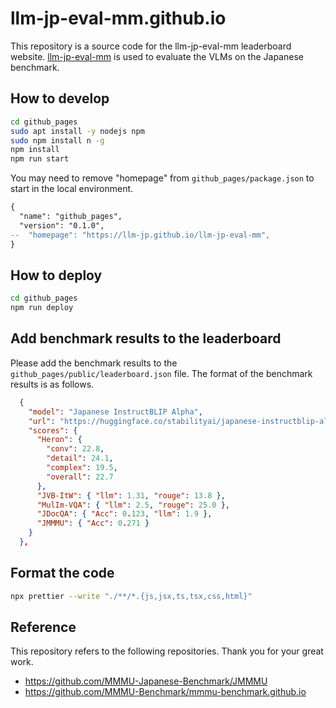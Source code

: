 # llm-jp-eval-mm.github.io

This repository is a source code for the llm-jp-eval-mm leaderboard website.
[llm-jp-eval-mm](https://github.com/llm-jp/llm-jp-eval-mm) is used to evaluate the VLMs on the Japanese benchmark.

## How to develop
```bash
cd github_pages
sudo apt install -y nodejs npm
sudo npm install n -g
npm install
npm run start
```

You may need to remove "homepage" from `github_pages/package.json` to start in the local environment.
```diff
{
  "name": "github_pages",
  "version": "0.1.0",
--  "homepage": "https://llm-jp.github.io/llm-jp-eval-mm",
}
```

## How to deploy
```bash
cd github_pages
npm run deploy
```

## Add benchmark results to the leaderboard
Please add the benchmark results to the `github_pages/public/leaderboard.json` file.
The format of the benchmark results is as follows.
```json
  {
    "model": "Japanese InstructBLIP Alpha",
    "url": "https://huggingface.co/stabilityai/japanese-instructblip-alpha",
    "scores": {
      "Heron": {
        "conv": 22.8,
        "detail": 24.1,
        "complex": 19.5,
        "overall": 22.7
      },
      "JVB-ItW": { "llm": 1.31, "rouge": 13.8 },
      "MulIm-VQA": { "llm": 2.5, "rouge": 25.0 },
      "JDocQA": { "Acc": 0.123, "llm": 1.9 },
      "JMMMU": { "Acc": 0.271 }
    }
  },
```

## Format the code
```bash
npx prettier --write "./**/*.{js,jsx,ts,tsx,css,html}"
```


## Reference
This repository refers to the following repositories. Thank you for your great work.
- https://github.com/MMMU-Japanese-Benchmark/JMMMU
- https://github.com/MMMU-Benchmark/mmmu-benchmark.github.io